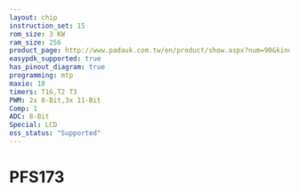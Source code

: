```yaml
---
layout: chip
instruction_set: 15
rom_size: 3 KW
ram_size: 256
product_page: http://www.padauk.com.tw/en/product/show.aspx?num=90&kind=42
easypdk_supported: true
has_pinout_diagram: true
programming: mtp
maxio: 18
timers: T16,T2 T3
PWM: 2x 8-Bit,3x 11-Bit
Comp: 1
ADC: 8-Bit
Special: LCD
oss_status: "Supported"
---
```


# PFS173
